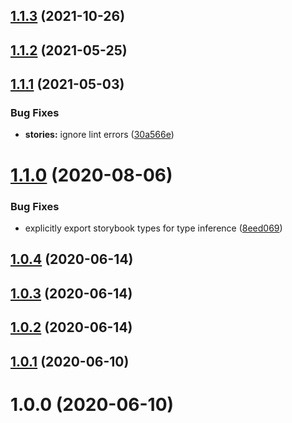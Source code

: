 ## [1.1.3](https://github.com/pascaliske/npm-package/compare/v1.1.2...v1.1.3) (2021-10-26)



## [1.1.2](https://github.com/pascaliske/npm-package/compare/v1.1.1...v1.1.2) (2021-05-25)



## [1.1.1](https://github.com/pascaliske/npm-package/compare/v1.1.0...v1.1.1) (2021-05-03)


### Bug Fixes

* **stories:** ignore lint errors ([30a566e](https://github.com/pascaliske/npm-package/commit/30a566e1f9e55de9c92378deb50b376d605d055e))



# [1.1.0](https://github.com/pascaliske/npm-package/compare/v1.0.4...v1.1.0) (2020-08-06)


### Bug Fixes

* explicitly export storybook types for type inference ([8eed069](https://github.com/pascaliske/npm-package/commit/8eed069d441850952def7a98492935d3c649f212))



## [1.0.4](https://github.com/pascaliske/npm-package/compare/v1.0.3...v1.0.4) (2020-06-14)



## [1.0.3](https://github.com/pascaliske/npm-package/compare/v1.0.2...v1.0.3) (2020-06-14)



## [1.0.2](https://github.com/pascaliske/npm-package/compare/v1.0.1...v1.0.2) (2020-06-14)



## [1.0.1](https://github.com/pascaliske/npm-package/compare/v1.0.0...v1.0.1) (2020-06-10)



# 1.0.0 (2020-06-10)



